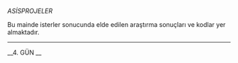 *ASİSPROJELER*

Bu mainde isterler sonucunda elde edilen araştırma sonuçları ve kodlar yer almaktadır.

----------------------------------------------------------------------------
__4. GÜN __
